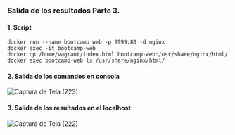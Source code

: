 ### Salida de los resultados Parte 3. 


#### 1. Script 

```
docker run --name bootcamp web -p 9999:80 -d nginx
docker exec -it bootcamp-web 
docker cp /home/vagrant/index.html bootcamp-web:/usr/share/nginx/html/
docker exec bootcamp-web ls /usr/share/nginx/html/
```

#### 2. Salida de los comandos en consola

![Captura de Tela (223)](https://user-images.githubusercontent.com/120527123/220422500-3750e56c-839c-4847-ad54-f8bc59a1731f.png)

#### 3. Salida de los resultados en el localhost

![Captura de Tela (222)](https://user-images.githubusercontent.com/120527123/220422577-8c8e5b02-4643-446f-962e-94a63fa571df.png)

